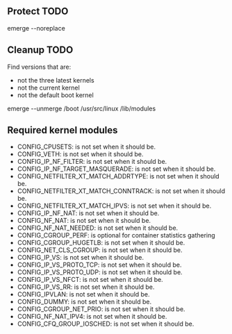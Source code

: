 ## Protect TODO

emerge --noreplace

## Cleanup TODO

Find versions that are:
 - not the three latest kernels
 - not the current kernel
 - not the default boot kernel

emerge --unmerge
/boot
/usr/src/linux
/lib/modules

## Required kernel modules

 *   CONFIG_CPUSETS:	 is not set when it should be.
 *   CONFIG_VETH:	 is not set when it should be.
 *   CONFIG_IP_NF_FILTER:	 is not set when it should be.
 *   CONFIG_IP_NF_TARGET_MASQUERADE:	 is not set when it should be.
 *   CONFIG_NETFILTER_XT_MATCH_ADDRTYPE:	 is not set when it should be.
 *   CONFIG_NETFILTER_XT_MATCH_CONNTRACK:	 is not set when it should be.
 *   CONFIG_NETFILTER_XT_MATCH_IPVS:	 is not set when it should be.
 *   CONFIG_IP_NF_NAT:	 is not set when it should be.
 *   CONFIG_NF_NAT:	 is not set when it should be.
 *   CONFIG_NF_NAT_NEEDED:	 is not set when it should be.
 *   CONFIG_CGROUP_PERF: is optional for container statistics gathering
 *   CONFIG_CGROUP_HUGETLB:	 is not set when it should be.
 *   CONFIG_NET_CLS_CGROUP:	 is not set when it should be.
 *   CONFIG_IP_VS:	 is not set when it should be.
 *   CONFIG_IP_VS_PROTO_TCP:	 is not set when it should be.
 *   CONFIG_IP_VS_PROTO_UDP:	 is not set when it should be.
 *   CONFIG_IP_VS_NFCT:	 is not set when it should be.
 *   CONFIG_IP_VS_RR:	 is not set when it should be.
 *   CONFIG_IPVLAN:	 is not set when it should be.
 *   CONFIG_DUMMY:	 is not set when it should be.
 *   CONFIG_CGROUP_NET_PRIO:	 is not set when it should be.
 *   CONFIG_NF_NAT_IPV4:	 is not set when it should be.
 *   CONFIG_CFQ_GROUP_IOSCHED:	 is not set when it should be.
